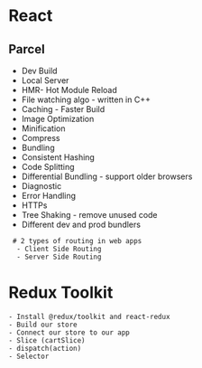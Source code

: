 # React

## Parcel
- Dev Build
- Local Server
- HMR- Hot Module Reload
- File watching algo - written in C++
- Caching - Faster Build
- Image Optimization
- Minification
- Compress
- Bundling
- Consistent Hashing
- Code Splitting
- Differential Bundling - support older browsers
- Diagnostic
- Error Handling
- HTTPs
- Tree Shaking - remove unused code
- Different dev and prod bundlers
```
 # 2 types of routing in web apps
  - Client Side Routing
  - Server Side Routing
```

# Redux Toolkit
    - Install @redux/toolkit and react-redux
    - Build our store 
    - Connect our store to our app
    - Slice (cartSlice)
    - dispatch(action)
    - Selector